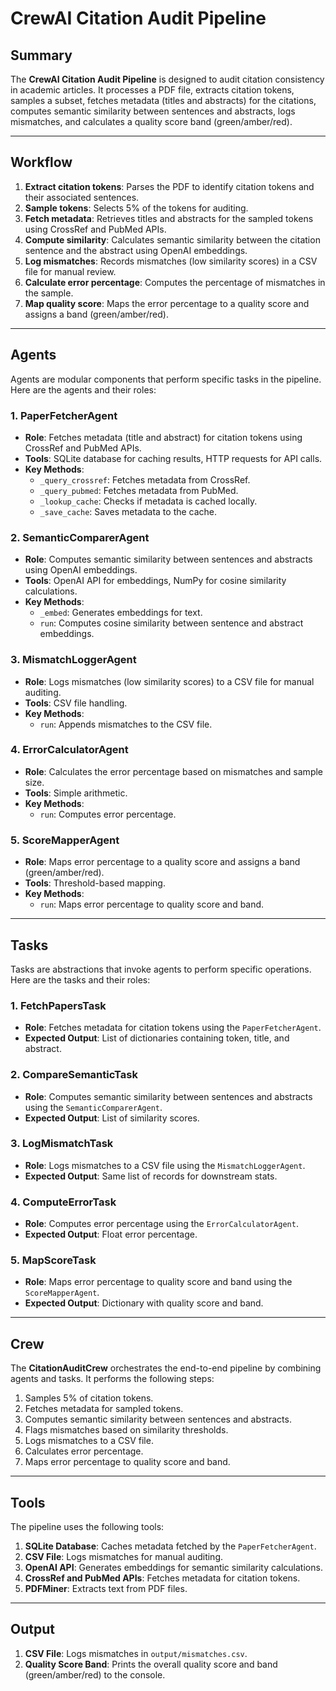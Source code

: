 # CrewAI Citation Audit Pipeline

## Summary
The **CrewAI Citation Audit Pipeline** is designed to audit citation consistency in academic articles. It processes a PDF file, extracts citation tokens, samples a subset, fetches metadata (titles and abstracts) for the citations, computes semantic similarity between sentences and abstracts, logs mismatches, and calculates a quality score band (green/amber/red).

---

## Workflow
1. **Extract citation tokens**: Parses the PDF to identify citation tokens and their associated sentences.
2. **Sample tokens**: Selects 5% of the tokens for auditing.
3. **Fetch metadata**: Retrieves titles and abstracts for the sampled tokens using CrossRef and PubMed APIs.
4. **Compute similarity**: Calculates semantic similarity between the citation sentence and the abstract using OpenAI embeddings.
5. **Log mismatches**: Records mismatches (low similarity scores) in a CSV file for manual review.
6. **Calculate error percentage**: Computes the percentage of mismatches in the sample.
7. **Map quality score**: Maps the error percentage to a quality score and assigns a band (green/amber/red).

---

## Agents
Agents are modular components that perform specific tasks in the pipeline. Here are the agents and their roles:

### 1. **PaperFetcherAgent**
- **Role**: Fetches metadata (title and abstract) for citation tokens using CrossRef and PubMed APIs.
- **Tools**: SQLite database for caching results, HTTP requests for API calls.
- **Key Methods**:
  - `_query_crossref`: Fetches metadata from CrossRef.
  - `_query_pubmed`: Fetches metadata from PubMed.
  - `_lookup_cache`: Checks if metadata is cached locally.
  - `_save_cache`: Saves metadata to the cache.

### 2. **SemanticComparerAgent**
- **Role**: Computes semantic similarity between sentences and abstracts using OpenAI embeddings.
- **Tools**: OpenAI API for embeddings, NumPy for cosine similarity calculations.
- **Key Methods**:
  - `_embed`: Generates embeddings for text.
  - `run`: Computes cosine similarity between sentence and abstract embeddings.

### 3. **MismatchLoggerAgent**
- **Role**: Logs mismatches (low similarity scores) to a CSV file for manual auditing.
- **Tools**: CSV file handling.
- **Key Methods**:
  - `run`: Appends mismatches to the CSV file.

### 4. **ErrorCalculatorAgent**
- **Role**: Calculates the error percentage based on mismatches and sample size.
- **Tools**: Simple arithmetic.
- **Key Methods**:
  - `run`: Computes error percentage.

### 5. **ScoreMapperAgent**
- **Role**: Maps error percentage to a quality score and assigns a band (green/amber/red).
- **Tools**: Threshold-based mapping.
- **Key Methods**:
  - `run`: Maps error percentage to quality score and band.

---

## Tasks
Tasks are abstractions that invoke agents to perform specific operations. Here are the tasks and their roles:

### 1. **FetchPapersTask**
- **Role**: Fetches metadata for citation tokens using the `PaperFetcherAgent`.
- **Expected Output**: List of dictionaries containing token, title, and abstract.

### 2. **CompareSemanticTask**
- **Role**: Computes semantic similarity between sentences and abstracts using the `SemanticComparerAgent`.
- **Expected Output**: List of similarity scores.

### 3. **LogMismatchTask**
- **Role**: Logs mismatches to a CSV file using the `MismatchLoggerAgent`.
- **Expected Output**: Same list of records for downstream stats.

### 4. **ComputeErrorTask**
- **Role**: Computes error percentage using the `ErrorCalculatorAgent`.
- **Expected Output**: Float error percentage.

### 5. **MapScoreTask**
- **Role**: Maps error percentage to quality score and band using the `ScoreMapperAgent`.
- **Expected Output**: Dictionary with quality score and band.

---

## Crew
The **CitationAuditCrew** orchestrates the end-to-end pipeline by combining agents and tasks. It performs the following steps:
1. Samples 5% of citation tokens.
2. Fetches metadata for sampled tokens.
3. Computes semantic similarity between sentences and abstracts.
4. Flags mismatches based on similarity thresholds.
5. Logs mismatches to a CSV file.
6. Calculates error percentage.
7. Maps error percentage to quality score and band.

---

## Tools
The pipeline uses the following tools:
1. **SQLite Database**: Caches metadata fetched by the `PaperFetcherAgent`.
2. **CSV File**: Logs mismatches for manual auditing.
3. **OpenAI API**: Generates embeddings for semantic similarity calculations.
4. **CrossRef and PubMed APIs**: Fetches metadata for citation tokens.
5. **PDFMiner**: Extracts text from PDF files.

---

## Output
1. **CSV File**: Logs mismatches in `output/mismatches.csv`.
2. **Quality Score Band**: Prints the overall quality score and band (green/amber/red) to the console.
